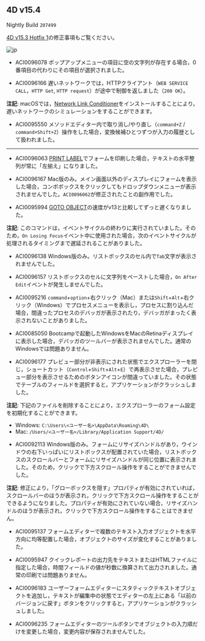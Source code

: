 4D v15.4 
---

Nightly Build ``207499``

[4D v15.3 Hotfix 1](https://github.com/4D-JP/release-notes/tree/master/v15/15.3/hf1)の修正事項もご覧ください。

![jp](https://cloud.githubusercontent.com/assets/10509075/16182979/016305e0-36e7-11e6-816b-2335cc6f0abb.png)

* ACI0096078 ポップアップメニューの項目に空の文字列が存在する場合，0番項目の代わりにその項目が選択されました。

* ACI0096166 遅いネットワークでは，HTTPクライアント（``WEB SERVICE CALL``，``HTTP Get``, ``HTTP request``）が途中で制御を返しました（``200 OK``）。

**注記**: macOSでは，[Network Link Conditioner](https://developer.apple.com/download/more/)をインストールすることにより，遅いネットワークのシミュレーションをすることができます。

* ACI0095550 メソッドエディター内で取り消し/やり直し（``command+Z`` / ``command+Shift+Z``）操作をした場合，変換候補ひとつずつが入力の履歴として扱われました。

---

* ACI0096063 [PRINT LABEL](http://doc.4d.com/4dv15r/help/command/ja/page39.html)でフォームを印刷した場合，テキストの水平整列が常に「左揃え」になりました。

* ACI0096167 Mac版のみ。メイン画面以外のディスプレイにフォームを表示した場合，コンボボックスをクリックしてもドロップダウンメニューが表示されませんでした。``ACI0096062``が修正されたことの副作用でした。

* ACI0095994 [GOTO OBJECT](http://doc.4d.com/4dv15r/help/command/ja/page206.html)の速度がv13と比較してずっと遅くなりました。

**注記**: このコマンドは，イベントサイクルの終わりに実行されていました。そのため，``On Losing Focus``イベント中に使用された場合，次のイベントサイクルが処理されるタイミングまで遅延されることがありました。

* ACI0096138 Windows版のみ。リストボックスのセル内で``Tab``文字が表示されませんでした。

* ACI0096157 リストボックスのセルに文字列をペーストした場合，``On After Edit``イベントが発生しませんでした。

* ACI0095216 ``command``+``option``+右クリック（Mac）または``Shift``+``Alt``+右クリック（Windows）でプロセスメニューを表示し，プロセスに割り込んだ場合，間違ったプロセスのデバッガが表示されたり，デバッガがまったく表示されないことがありました。

* ACI0085050 Bootcampで起動したWindowsをMacのRetinaディスプレイに表示した場合，デバッガのツールバーが表示されませんでした。通常のWindowsでは問題ありません。

* ACI0096177 プレビュー部分が非表示にされた状態でエクスプローラーを閉じ，ショートカット（``Control``+``Shift``+``Alt``+``E``）で再表示させた場合，プレビュー部分を表示させるためのボタンアイコンが間違っていました。その状態でテーブルのフィールドを選択すると，アプリケーションがクラッシュしました。

**注記**: 下記のファイルを削除することにより，エクスプローラーのフォーム設定を初期化することができます。

- Windows: ``C:\Users\<ユーザー名>\AppData\Roaming\4D\``
- Mac: ``/Users/<ユーザー名>/Library/Application Support/4D/``

* ACI0092113 Windows版のみ。フォームにリサイズハンドルがあり，ウインドウの右下いっぱいにリストボックスが配置されていた場合，リストボックスのスクロールバーとフォームにリサイズハンドルが同じ位置に表示されました。そのため，クリックで下方スクロール操作をすることができませんでした。

**注記**: 修正により，「グローボックスを隠す」プロパティが有効にされていれば，スクロールバーのほうが表示され，クリックで下方スクロール操作をすることができるようになりました。プロパティが有効にされていない場合，リサイズハンドルのほうが表示され，クリックで下方スクロール操作をすることはできません。

* ACI0095137 フォームエディターで複数のテキスト入力オブジェクトを水平方向に均等配置した場合，オブジェクトのサイズが変化することがありました。

* ACI0095947 クイックレポートの出力先をテキストまたはHTMLファイルに指定した場合，時間フィールドの値が秒数に換算されて出力されました。通常の印刷では問題ありません。

* ACI0096183 ユーザーフォームエディターにスタティックテキストオブジェクトを追加し，テキストが編集中の状態でエディターの左上にある「以前のバージョンに戻す」ボタンをクリックすると，アプリケーションがクラッシュしました。

* ACI0096235 フォームエディターのツールボタンでオブジェクトの入力順だけを変更した場合，変更内容が保存されませんでした。

